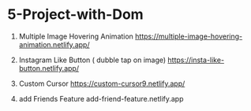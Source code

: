 # 5-Project-with-Dom

1. Multiple Image Hovering Animation
    https://multiple-image-hovering-animation.netlify.app/
   
2. Instagram Like Button ( dubble tap on image)
   https://insta-like-button.netlify.app/

3. Custom Cursor
   https://custom-cursor9.netlify.app/

4. add Friends Feature
   add-friend-feature.netlify.app
